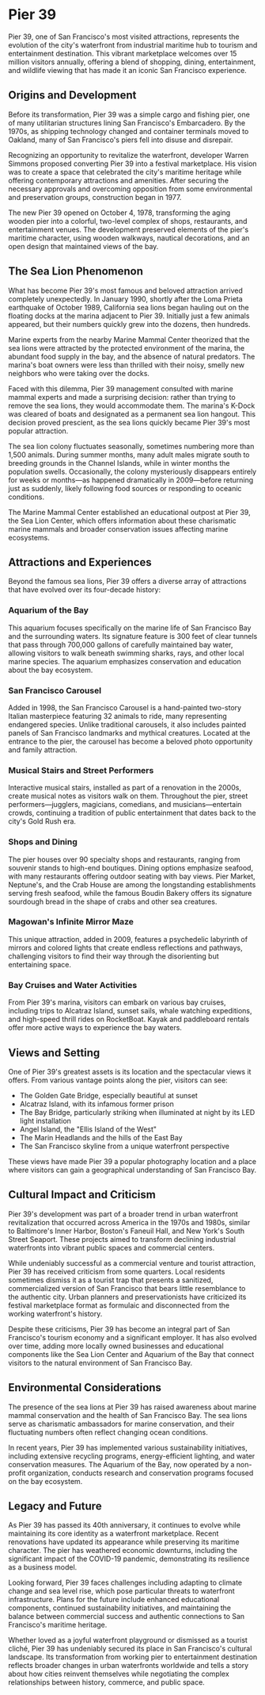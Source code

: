 # Pier 39

Pier 39, one of San Francisco's most visited attractions, represents the evolution of the city's waterfront from industrial maritime hub to tourism and entertainment destination. This vibrant marketplace welcomes over 15 million visitors annually, offering a blend of shopping, dining, entertainment, and wildlife viewing that has made it an iconic San Francisco experience.

## Origins and Development

Before its transformation, Pier 39 was a simple cargo and fishing pier, one of many utilitarian structures lining San Francisco's Embarcadero. By the 1970s, as shipping technology changed and container terminals moved to Oakland, many of San Francisco's piers fell into disuse and disrepair.

Recognizing an opportunity to revitalize the waterfront, developer Warren Simmons proposed converting Pier 39 into a festival marketplace. His vision was to create a space that celebrated the city's maritime heritage while offering contemporary attractions and amenities. After securing the necessary approvals and overcoming opposition from some environmental and preservation groups, construction began in 1977.

The new Pier 39 opened on October 4, 1978, transforming the aging wooden pier into a colorful, two-level complex of shops, restaurants, and entertainment venues. The development preserved elements of the pier's maritime character, using wooden walkways, nautical decorations, and an open design that maintained views of the bay.

## The Sea Lion Phenomenon

What has become Pier 39's most famous and beloved attraction arrived completely unexpectedly. In January 1990, shortly after the Loma Prieta earthquake of October 1989, California sea lions began hauling out on the floating docks at the marina adjacent to Pier 39. Initially just a few animals appeared, but their numbers quickly grew into the dozens, then hundreds.

Marine experts from the nearby Marine Mammal Center theorized that the sea lions were attracted by the protected environment of the marina, the abundant food supply in the bay, and the absence of natural predators. The marina's boat owners were less than thrilled with their noisy, smelly new neighbors who were taking over the docks.

Faced with this dilemma, Pier 39 management consulted with marine mammal experts and made a surprising decision: rather than trying to remove the sea lions, they would accommodate them. The marina's K-Dock was cleared of boats and designated as a permanent sea lion hangout. This decision proved prescient, as the sea lions quickly became Pier 39's most popular attraction.

The sea lion colony fluctuates seasonally, sometimes numbering more than 1,500 animals. During summer months, many adult males migrate south to breeding grounds in the Channel Islands, while in winter months the population swells. Occasionally, the colony mysteriously disappears entirely for weeks or months—as happened dramatically in 2009—before returning just as suddenly, likely following food sources or responding to oceanic conditions.

The Marine Mammal Center established an educational outpost at Pier 39, the Sea Lion Center, which offers information about these charismatic marine mammals and broader conservation issues affecting marine ecosystems.

## Attractions and Experiences

Beyond the famous sea lions, Pier 39 offers a diverse array of attractions that have evolved over its four-decade history:

### Aquarium of the Bay

This aquarium focuses specifically on the marine life of San Francisco Bay and the surrounding waters. Its signature feature is 300 feet of clear tunnels that pass through 700,000 gallons of carefully maintained bay water, allowing visitors to walk beneath swimming sharks, rays, and other local marine species. The aquarium emphasizes conservation and education about the bay ecosystem.

### San Francisco Carousel

Added in 1998, the San Francisco Carousel is a hand-painted two-story Italian masterpiece featuring 32 animals to ride, many representing endangered species. Unlike traditional carousels, it also includes painted panels of San Francisco landmarks and mythical creatures. Located at the entrance to the pier, the carousel has become a beloved photo opportunity and family attraction.

### Musical Stairs and Street Performers

Interactive musical stairs, installed as part of a renovation in the 2000s, create musical notes as visitors walk on them. Throughout the pier, street performers—jugglers, magicians, comedians, and musicians—entertain crowds, continuing a tradition of public entertainment that dates back to the city's Gold Rush era.

### Shops and Dining

The pier houses over 90 specialty shops and restaurants, ranging from souvenir stands to high-end boutiques. Dining options emphasize seafood, with many restaurants offering outdoor seating with bay views. Pier Market, Neptune's, and the Crab House are among the longstanding establishments serving fresh seafood, while the famous Boudin Bakery offers its signature sourdough bread in the shape of crabs and other sea creatures.

### Magowan's Infinite Mirror Maze

This unique attraction, added in 2009, features a psychedelic labyrinth of mirrors and colored lights that create endless reflections and pathways, challenging visitors to find their way through the disorienting but entertaining space.

### Bay Cruises and Water Activities

From Pier 39's marina, visitors can embark on various bay cruises, including trips to Alcatraz Island, sunset sails, whale watching expeditions, and high-speed thrill rides on RocketBoat. Kayak and paddleboard rentals offer more active ways to experience the bay waters.

## Views and Setting

One of Pier 39's greatest assets is its location and the spectacular views it offers. From various vantage points along the pier, visitors can see:

- The Golden Gate Bridge, especially beautiful at sunset
- Alcatraz Island, with its infamous former prison
- The Bay Bridge, particularly striking when illuminated at night by its LED light installation
- Angel Island, the "Ellis Island of the West"
- The Marin Headlands and the hills of the East Bay
- The San Francisco skyline from a unique waterfront perspective

These views have made Pier 39 a popular photography location and a place where visitors can gain a geographical understanding of San Francisco Bay.

## Cultural Impact and Criticism

Pier 39's development was part of a broader trend in urban waterfront revitalization that occurred across America in the 1970s and 1980s, similar to Baltimore's Inner Harbor, Boston's Faneuil Hall, and New York's South Street Seaport. These projects aimed to transform declining industrial waterfronts into vibrant public spaces and commercial centers.

While undeniably successful as a commercial venture and tourist attraction, Pier 39 has received criticism from some quarters. Local residents sometimes dismiss it as a tourist trap that presents a sanitized, commercialized version of San Francisco that bears little resemblance to the authentic city. Urban planners and preservationists have criticized its festival marketplace format as formulaic and disconnected from the working waterfront's history.

Despite these criticisms, Pier 39 has become an integral part of San Francisco's tourism economy and a significant employer. It has also evolved over time, adding more locally owned businesses and educational components like the Sea Lion Center and Aquarium of the Bay that connect visitors to the natural environment of San Francisco Bay.

## Environmental Considerations

The presence of the sea lions at Pier 39 has raised awareness about marine mammal conservation and the health of San Francisco Bay. The sea lions serve as charismatic ambassadors for marine conservation, and their fluctuating numbers often reflect changing ocean conditions.

In recent years, Pier 39 has implemented various sustainability initiatives, including extensive recycling programs, energy-efficient lighting, and water conservation measures. The Aquarium of the Bay, now operated by a non-profit organization, conducts research and conservation programs focused on the bay ecosystem.

## Legacy and Future

As Pier 39 has passed its 40th anniversary, it continues to evolve while maintaining its core identity as a waterfront marketplace. Recent renovations have updated its appearance while preserving its maritime character. The pier has weathered economic downturns, including the significant impact of the COVID-19 pandemic, demonstrating its resilience as a business model.

Looking forward, Pier 39 faces challenges including adapting to climate change and sea level rise, which pose particular threats to waterfront infrastructure. Plans for the future include enhanced educational components, continued sustainability initiatives, and maintaining the balance between commercial success and authentic connections to San Francisco's maritime heritage.

Whether loved as a joyful waterfront playground or dismissed as a tourist cliché, Pier 39 has undeniably secured its place in San Francisco's cultural landscape. Its transformation from working pier to entertainment destination reflects broader changes in urban waterfronts worldwide and tells a story about how cities reinvent themselves while negotiating the complex relationships between history, commerce, and public space.
